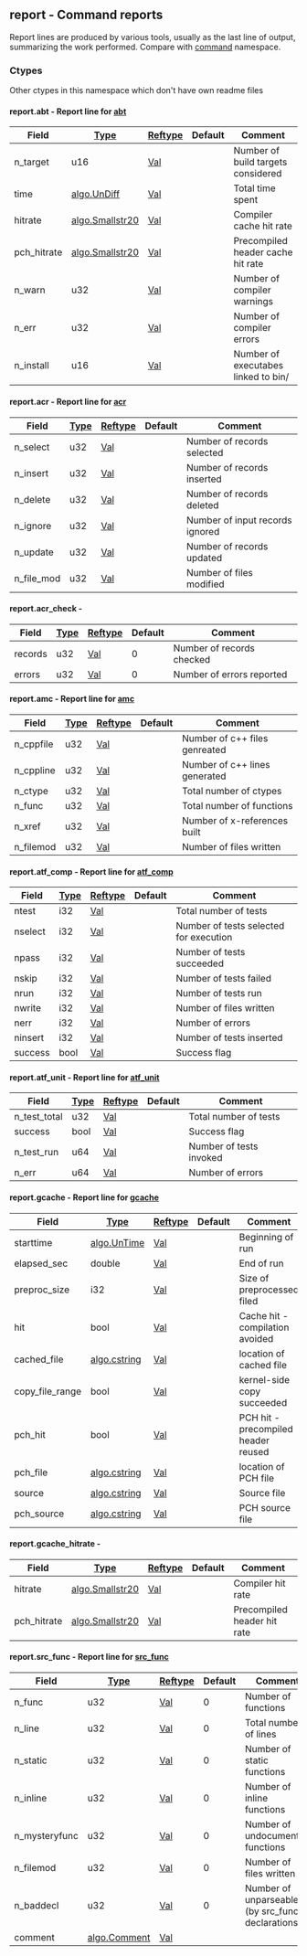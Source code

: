 ## report - Command reports
<a href="#report"></a>
Report lines are produced by various tools, usually as the last line of output,
summarizing the work performed. Compare with [command](/txt/protocol/command/README.md) namespace.

### Ctypes
<a href="#ctypes"></a>
<!-- dev.mdmark  mdmark:MDSECTION  state:BEG_AUTO  param:Ctypes -->
Other ctypes in this namespace which don't have own readme files

#### report.abt - Report line for [abt](/txt/exe/abt/README.md)
<a href="#report-abt"></a>

|Field|[Type](/txt/ssimdb/dmmeta/ctype.md)|[Reftype](/txt/ssimdb/dmmeta/reftype.md)|Default|Comment|
|---|---|---|---|---|
|n_target|u16|[Val](/txt/exe/amc/reftypes.md#val)||Number of build targets considered|
|time|[algo.UnDiff](/txt/protocol/algo/UnDiff.md)|[Val](/txt/exe/amc/reftypes.md#val)||Total time spent|
|hitrate|[algo.Smallstr20](/txt/protocol/algo/README.md#algo-smallstr20)|[Val](/txt/exe/amc/reftypes.md#val)||Compiler cache hit rate|
|pch_hitrate|[algo.Smallstr20](/txt/protocol/algo/README.md#algo-smallstr20)|[Val](/txt/exe/amc/reftypes.md#val)||Precompiled header cache hit rate|
|n_warn|u32|[Val](/txt/exe/amc/reftypes.md#val)||Number of compiler warnings|
|n_err|u32|[Val](/txt/exe/amc/reftypes.md#val)||Number of compiler errors|
|n_install|u16|[Val](/txt/exe/amc/reftypes.md#val)||Number of executabes linked to bin/|

#### report.acr - Report line for [acr](/txt/exe/acr/README.md)
<a href="#report-acr"></a>

|Field|[Type](/txt/ssimdb/dmmeta/ctype.md)|[Reftype](/txt/ssimdb/dmmeta/reftype.md)|Default|Comment|
|---|---|---|---|---|
|n_select|u32|[Val](/txt/exe/amc/reftypes.md#val)||Number of records selected|
|n_insert|u32|[Val](/txt/exe/amc/reftypes.md#val)||Number of records inserted|
|n_delete|u32|[Val](/txt/exe/amc/reftypes.md#val)||Number of records deleted|
|n_ignore|u32|[Val](/txt/exe/amc/reftypes.md#val)||Number of input records ignored|
|n_update|u32|[Val](/txt/exe/amc/reftypes.md#val)||Number of records updated|
|n_file_mod|u32|[Val](/txt/exe/amc/reftypes.md#val)||Number of files modified|

#### report.acr_check - 
<a href="#report-acr_check"></a>

|Field|[Type](/txt/ssimdb/dmmeta/ctype.md)|[Reftype](/txt/ssimdb/dmmeta/reftype.md)|Default|Comment|
|---|---|---|---|---|
|records|u32|[Val](/txt/exe/amc/reftypes.md#val)|0|Number of records checked|
|errors|u32|[Val](/txt/exe/amc/reftypes.md#val)|0|Number of errors reported|

#### report.amc - Report line for [amc](/txt/exe/amc/README.md)
<a href="#report-amc"></a>

|Field|[Type](/txt/ssimdb/dmmeta/ctype.md)|[Reftype](/txt/ssimdb/dmmeta/reftype.md)|Default|Comment|
|---|---|---|---|---|
|n_cppfile|u32|[Val](/txt/exe/amc/reftypes.md#val)||Number of c++ files genreated|
|n_cppline|u32|[Val](/txt/exe/amc/reftypes.md#val)||Number of c++ lines generated|
|n_ctype|u32|[Val](/txt/exe/amc/reftypes.md#val)||Total number of ctypes|
|n_func|u32|[Val](/txt/exe/amc/reftypes.md#val)||Total number of functions|
|n_xref|u32|[Val](/txt/exe/amc/reftypes.md#val)||Number of x-references built|
|n_filemod|u32|[Val](/txt/exe/amc/reftypes.md#val)||Number of files written|

#### report.atf_comp - Report line for [atf_comp](/txt/exe/atf_comp/README.md)
<a href="#report-atf_comp"></a>

|Field|[Type](/txt/ssimdb/dmmeta/ctype.md)|[Reftype](/txt/ssimdb/dmmeta/reftype.md)|Default|Comment|
|---|---|---|---|---|
|ntest|i32|[Val](/txt/exe/amc/reftypes.md#val)||Total number of tests|
|nselect|i32|[Val](/txt/exe/amc/reftypes.md#val)||Number of tests selected for execution|
|npass|i32|[Val](/txt/exe/amc/reftypes.md#val)||Number of tests succeeded|
|nskip|i32|[Val](/txt/exe/amc/reftypes.md#val)||Number of tests failed|
|nrun|i32|[Val](/txt/exe/amc/reftypes.md#val)||Number of tests run|
|nwrite|i32|[Val](/txt/exe/amc/reftypes.md#val)||Number of files written|
|nerr|i32|[Val](/txt/exe/amc/reftypes.md#val)||Number of errors|
|ninsert|i32|[Val](/txt/exe/amc/reftypes.md#val)||Number of tests inserted|
|success|bool|[Val](/txt/exe/amc/reftypes.md#val)||Success flag|

#### report.atf_unit - Report line for [atf_unit](/txt/exe/atf_unit/README.md)
<a href="#report-atf_unit"></a>

|Field|[Type](/txt/ssimdb/dmmeta/ctype.md)|[Reftype](/txt/ssimdb/dmmeta/reftype.md)|Default|Comment|
|---|---|---|---|---|
|n_test_total|u32|[Val](/txt/exe/amc/reftypes.md#val)||Total number of tests|
|success|bool|[Val](/txt/exe/amc/reftypes.md#val)||Success flag|
|n_test_run|u64|[Val](/txt/exe/amc/reftypes.md#val)||Number of tests invoked|
|n_err|u64|[Val](/txt/exe/amc/reftypes.md#val)||Number of errors|

#### report.gcache - Report line for [gcache](/txt/exe/gcache/README.md)
<a href="#report-gcache"></a>

|Field|[Type](/txt/ssimdb/dmmeta/ctype.md)|[Reftype](/txt/ssimdb/dmmeta/reftype.md)|Default|Comment|
|---|---|---|---|---|
|starttime|[algo.UnTime](/txt/protocol/algo/UnTime.md)|[Val](/txt/exe/amc/reftypes.md#val)||Beginning of run|
|elapsed_sec|double|[Val](/txt/exe/amc/reftypes.md#val)||End of run|
|preproc_size|i32|[Val](/txt/exe/amc/reftypes.md#val)||Size of preprocessed filed|
|hit|bool|[Val](/txt/exe/amc/reftypes.md#val)||Cache hit - compilation avoided|
|cached_file|[algo.cstring](/txt/protocol/algo/cstring.md)|[Val](/txt/exe/amc/reftypes.md#val)||location of cached file|
|copy_file_range|bool|[Val](/txt/exe/amc/reftypes.md#val)||kernel-side copy succeeded|
|pch_hit|bool|[Val](/txt/exe/amc/reftypes.md#val)||PCH hit - precompiled header reused|
|pch_file|[algo.cstring](/txt/protocol/algo/cstring.md)|[Val](/txt/exe/amc/reftypes.md#val)||location of PCH file|
|source|[algo.cstring](/txt/protocol/algo/cstring.md)|[Val](/txt/exe/amc/reftypes.md#val)||Source file|
|pch_source|[algo.cstring](/txt/protocol/algo/cstring.md)|[Val](/txt/exe/amc/reftypes.md#val)||PCH source file|

#### report.gcache_hitrate - 
<a href="#report-gcache_hitrate"></a>

|Field|[Type](/txt/ssimdb/dmmeta/ctype.md)|[Reftype](/txt/ssimdb/dmmeta/reftype.md)|Default|Comment|
|---|---|---|---|---|
|hitrate|[algo.Smallstr20](/txt/protocol/algo/README.md#algo-smallstr20)|[Val](/txt/exe/amc/reftypes.md#val)||Compiler hit rate|
|pch_hitrate|[algo.Smallstr20](/txt/protocol/algo/README.md#algo-smallstr20)|[Val](/txt/exe/amc/reftypes.md#val)||Precompiled header hit rate|

#### report.src_func - Report line for [src_func](/txt/exe/src_func/README.md)
<a href="#report-src_func"></a>

|Field|[Type](/txt/ssimdb/dmmeta/ctype.md)|[Reftype](/txt/ssimdb/dmmeta/reftype.md)|Default|Comment|
|---|---|---|---|---|
|n_func|u32|[Val](/txt/exe/amc/reftypes.md#val)|0|Number of functions|
|n_line|u32|[Val](/txt/exe/amc/reftypes.md#val)|0|Total number of lines|
|n_static|u32|[Val](/txt/exe/amc/reftypes.md#val)|0|Number of static functions|
|n_inline|u32|[Val](/txt/exe/amc/reftypes.md#val)|0|Number of inline functions|
|n_mysteryfunc|u32|[Val](/txt/exe/amc/reftypes.md#val)|0|Number of undocumented functions|
|n_filemod|u32|[Val](/txt/exe/amc/reftypes.md#val)|0|Number of files written|
|n_baddecl|u32|[Val](/txt/exe/amc/reftypes.md#val)|0|Number of unparseable (by src_func) declarations|
|comment|[algo.Comment](/txt/protocol/algo/Comment.md)|[Val](/txt/exe/amc/reftypes.md#val)|||

<!-- dev.mdmark  mdmark:MDSECTION  state:END_AUTO  param:Ctypes -->

